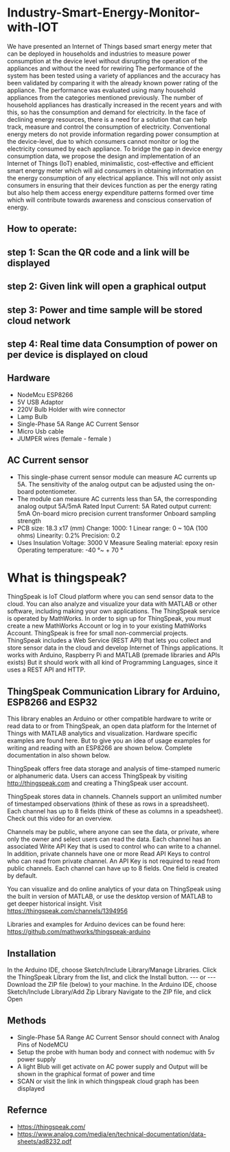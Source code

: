 # Industry-Smart-Energy-Monitor-with-IOT
We have presented an Internet of Things based smart energy meter that can be deployed in households and industries to measure power consumption at the device level without disrupting the operation of the appliances and without the need for rewiring
The performance of the system has been tested using a variety of appliances and the accuracy has been validated by comparing it with the already known power rating of the appliance. The performance was evaluated using many household appliances from the categories mentioned previously.
The number of household appliances has drastically increased in the recent years and with this, so has the consumption and demand for electricity. In the face of declining energy resources, there is a need for a solution that can help track, measure and control the consumption of electricity. Conventional energy meters do not provide information regarding power consumption at the device-level, due to which consumers cannot monitor or log the electricity consumed by each appliance. To bridge the gap in device energy consumption data, we propose the design and implementation of an Internet of Things (IoT) enabled, minimalistic, cost-effective and efficient smart energy meter which will aid consumers in obtaining information on the energy consumption of any electrical appliance. This will not only assist consumers in ensuring that their devices function as per the energy rating but also help them access energy expenditure patterns formed over time which will contribute towards awareness and conscious conservation of energy.

## How to operate: 
## step 1: Scan the QR code and a link will be displayed
## step 2: Given link will open a graphical output 
## step 3: Power and time sample will be stored cloud network
## step 4: Real time data Consumption of power on per device is displayed on cloud


## Hardware
* NodeMcu ESP8266
* 5V USB Adaptor 
* 220V Bulb Holder with wire connector 
* Lamp Bulb 
* Single-Phase 5A Range AC Current Sensor
* Micro Usb cable 
* JUMPER wires (female - female )

## AC Current sensor 
* This single-phase current sensor module can measure AC currents up 5A. The sensitivity of the analog output can be adjusted using the on-board potentiometer.
* The module can measure AC currents less than 5A, the corresponding analog output 5A/5mA Rated Input Current: 5A Rated output current: 5mA On-board micro precision current transformer Onboard sampling strength
* PCB size: 18.3 x17 (mm) Change: 1000: 1 Linear range: 0 ~ 10A (100 ohms) Linearity: 0.2% Precision: 0.2
* Uses Insulation Voltage: 3000 V Measure Sealing material: epoxy resin Operating temperature: -40 °~ + 70 °

# What is thingspeak?
ThingSpeak is IoT Cloud platform where you can send sensor data to the cloud. You can also analyze and visualize your data with MATLAB or other software, including making your own applications.
The ThingSpeak service is operated by MathWorks. In order to sign up for ThingSpeak, you must create a new MathWorks Account or log in to your existing MathWorks Account.
ThingSpeak is free for small non-commercial projects.
ThingSpeak includes a Web Service (REST API) that lets you collect and store sensor data in the cloud and develop Internet of Things applications. It works with Arduino, Raspberry Pi and MATLAB (premade libraries and APIs exists) But it should work with all kind of Programming Languages, since it uses a REST API and HTTP.
## ThingSpeak Communication Library for Arduino, ESP8266 and ESP32
This library enables an Arduino or other compatible hardware to write or read data to or from ThingSpeak, an open data platform for the Internet of Things with MATLAB analytics and visualization.
Hardware specific examples are found here. But to give you an idea of usage examples for writing and reading with an ESP8266 are shown below. Complete documentation in also shown below.

ThingSpeak offers free data storage and analysis of time-stamped numeric or alphanumeric data. Users can access ThingSpeak by visiting http://thingspeak.com and creating a ThingSpeak user account.

ThingSpeak stores data in channels. Channels support an unlimited number of timestamped observations (think of these as rows in a spreadsheet). Each channel has up to 8 fields (think of these as columns in a speadsheet). Check out this video for an overview.

Channels may be public, where anyone can see the data, or private, where only the owner and select users can read the data. Each channel has an associated Write API Key that is used to control who can write to a channel. In addition, private channels have one or more Read API Keys to control who can read from private channel. An API Key is not required to read from public channels. Each channel can have up to 8 fields. One field is created by default.

You can visualize and do online analytics of your data on ThingSpeak using the built in version of MATLAB, or use the desktop version of MATLAB to get deeper historical insight. 
Visit https://thingspeak.com/channels/1394956

Libraries and examples for Arduino devices can be found here: https://github.com/mathworks/thingspeak-arduino
## Installation
In the Arduino IDE, choose Sketch/Include Library/Manage Libraries. Click the ThingSpeak Library from the list, and click the Install button.
--- or ---
Download the ZIP file (below) to your machine.
In the Arduino IDE, choose Sketch/Include Library/Add Zip Library
Navigate to the ZIP file, and click Open

## Methods
* Single-Phase 5A Range AC Current Sensor should connect with Analog Pins of NodeMCU 
* Setup the probe with human body and connect with nodemuc with 5v power supply
* A light Blub will get activate on AC power supply and Output will be shown in the graphical format of power and time 
* SCAN  or visit the link in which thingspeak cloud graph has been displayed 
## Refernce
* https://thingspeak.com/
* https://www.analog.com/media/en/technical-documentation/data-sheets/ad8232.pdf
